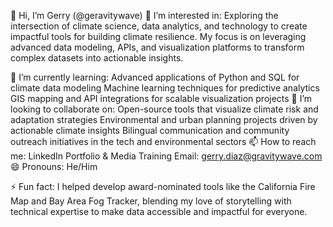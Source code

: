 👋 Hi, I’m Gerry (@geravitywave)
👀 I’m interested in:
Exploring the intersection of climate science, data analytics, and technology to create impactful tools for building climate resilience. My focus is on leveraging advanced data modeling, APIs, and visualization platforms to transform complex datasets into actionable insights.

🌱 I’m currently learning:
Advanced applications of Python and SQL for climate data modeling
Machine learning techniques for predictive analytics
GIS mapping and API integrations for scalable visualization projects
💞️ I’m looking to collaborate on:
Open-source tools that visualize climate risk and adaptation strategies
Environmental and urban planning projects driven by actionable climate insights
Bilingual communication and community outreach initiatives in the tech and environmental sectors
📫 How to reach me:
LinkedIn
Portfolio & Media Training
Email: gerry.diaz@gravitywave.com
😄 Pronouns:
He/Him

⚡ Fun fact:
I helped develop award-nominated tools like the California Fire Map and Bay Area Fog Tracker, blending my love of storytelling with technical expertise to make data accessible and impactful for everyone.

